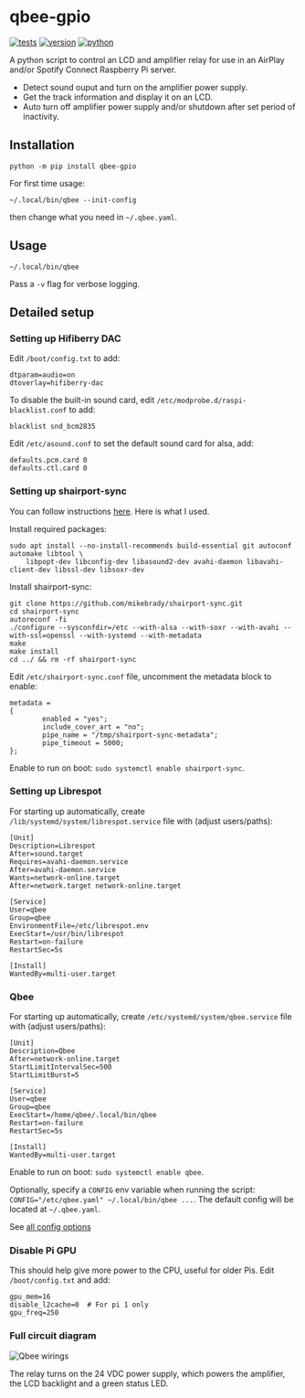 # qbee-gpio

[![tests](https://github.com/gpajot/qbee-gpio/workflows/Test/badge.svg?branch=main&event=push)](https://github.com/gpajot/qbee-gpio/actions?query=workflow%3ATest+branch%3Amain+event%3Apush)
[![version](https://img.shields.io/pypi/v/qbee-gpio?label=stable)](https://pypi.org/project/qbee-gpio/)
[![python](https://img.shields.io/pypi/pyversions/qbee-gpio)](https://pypi.org/project/qbee-gpio/)

A python script to control an LCD and amplifier relay for use in an AirPlay and/or Spotify Connect Raspberry Pi server.

* Detect sound ouput and turn on the amplifier power supply.
* Get the track information and display it on an LCD.
* Auto turn off amplifier power supply and/or shutdown after set period of inactivity.

## Installation

```shell
python -m pip install qbee-gpio
````

For first time usage:
```shell
~/.local/bin/qbee --init-config
```
then change what you need in `~/.qbee.yaml`.

## Usage

```shell
~/.local/bin/qbee
```

Pass a `-v` flag for verbose logging.

## Detailed setup

### Setting up Hifiberry DAC

Edit `/boot/config.txt` to add:
```
dtparam=audio=on
dtoverlay=hifiberry-dac
```

To disable the built-in sound card, edit `/etc/modprobe.d/raspi-blacklist.conf` to add:
```
blacklist snd_bcm2835
```

Edit `/etc/asound.conf` to set the default sound card for alsa, add:
```
defaults.pcm.card 0
defaults.ctl.card 0
```

### Setting up shairport-sync

You can follow instructions [here](https://github.com/mikebrady/shairport-sync/blob/master/BUILD.md). Here is what I used.

Install required packages:
```shell
sudo apt install --no-install-recommends build-essential git autoconf automake libtool \
    libpopt-dev libconfig-dev libasound2-dev avahi-daemon libavahi-client-dev libssl-dev libsoxr-dev
```

Install shairport-sync:
```shell
git clone https://github.com/mikebrady/shairport-sync.git
cd shairport-sync
autoreconf -fi
./configure --sysconfdir=/etc --with-alsa --with-soxr --with-avahi --with-ssl=openssl --with-systemd --with-metadata
make
make install
cd ../ && rm -rf shairport-sync
```

Edit `/etc/shairport-sync.conf` file, uncomment the metadata block to enable:
```
metadata =
{
        enabled = "yes";
        include_cover_art = "no";
        pipe_name = "/tmp/shairport-sync-metadata";
        pipe_timeout = 5000;
};
```

Enable to run on boot: `sudo systemctl enable shairport-sync`.

### Setting up Librespot

For starting up automatically, create `/lib/systemd/system/librespot.service` file with (adjust users/paths):
```
[Unit]
Description=Librespot
After=sound.target
Requires=avahi-daemon.service
After=avahi-daemon.service
Wants=network-online.target
After=network.target network-online.target

[Service]
User=qbee
Group=qbee
EnvironmentFile=/etc/librespot.env
ExecStart=/usr/bin/librespot
Restart=on-failure
RestartSec=5s

[Install]
WantedBy=multi-user.target
```

### Qbee

For starting up automatically, create `/etc/systemd/system/qbee.service` file with (adjust users/paths):
```
[Unit]
Description=Qbee
After=network-online.target
StartLimitIntervalSec=500
StartLimitBurst=5

[Service]
User=qbee
Group=qbee
ExecStart=/home/qbee/.local/bin/qbee
Restart=on-failure
RestartSec=5s

[Install]
WantedBy=multi-user.target
```
Enable to run on boot: `sudo systemctl enable qbee`.

Optionally, specify a `CONFIG` env variable when running the script:
`CONFIG="/etc/qbee.yaml" ~/.local/bin/qbee ...`.
The default config will be located at `~/.qbee.yaml`.

See [all config options](./qbee_gpio/config.py)

### Disable Pi GPU

This should help give more power to the CPU, useful for older Pis.
Edit `/boot/config.txt` and add:
```
gpu_mem=16
disable_l2cache=0  # For pi 1 only
gpu_freq=250
```

### Full circuit diagram

<img title="Qbee wirings" src="./circuit.jpg">

The relay turns on the 24 VDC power supply, which powers the amplifier, the LCD backlight and a green status LED.
